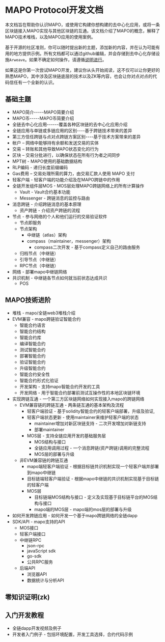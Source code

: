# MAPO Protocol开发文档

本文档旨在帮助你认识MAPO，或使用它构建你想构建的去中心化应用，或将一条区块链接入MAPO实现与其他区块链的互通。该文档介绍了MAPO的概念，解释了MAPO技术堆栈，以及MAPO应用的使用案例。

基于开源的社区准则，你可以随时提出新的主题，添加新的内容，并在认为可能有用的地方提供示例。所有文档都可以通过github编辑，并会存储到去中心化存储设施`Arweave`。如果不确定如何操作，请遵循[说明进行](docs/editing-markdown.md)。

如果这是你第一次尝试MAPO开发，建议你从头开始阅读，这不仅可以让你更好的熟悉MAPO，其中涉及区块链底层的技术以及ZK等内容，也会让你对点对点的代码信任有一个全新的认识。


## 基础主題

+ MAPO简介-----MAPO简要介绍
+ MAPO币-----MAPO币简要介绍
+ 全链去中心化应用------覆盖各种区块链的去中心化应用介绍
+ 全链应用与单链或多链应用的区别----基于跨链技术带来的差异
+ 第三方信任跨链与点对点跨链方案区别----基于技术方案带来的差异
+ 帐户 – 网络中能够持有余额和发送交易的实体
+ 交易 – 转账和其他导致MAPO状态变化的行为
+ 区块 – 交易分批进行，以确保状态在所有行为者之间同步
+ MPT树 - MAPO使用的基础数据结构
+ RLP编码 - 递归长度前缀编码
+ Gas费用 – 交易处理所需的算力，由交易汇款人使用 MAPO 支付
+ 轻客户端 - 轻客户端的功能介绍及在MAPO跨链中的作用
+ 全链开发组件层MOS - MOS层处理MAPO跨链网络上的所有计算操作
    + Vault - Vault合约基本功能
    + Messenger - 跨链消息的监控与路由
+ 消息跨链 - 介绍跨链消息的基本原理
    + 资产跨链 - 介绍资产跨链的流程
+ 节点 - 参与网络的个人和他们运行的交易验证软件
    + 节点即服务
    + 节点架构
        + 中继链（atlas）架构
        + compass（maintainer，messenger）架构
          + compass二次开发 - 基于compass定义自己的路由服务
    + 归档节点（中继链）
    + 引导节点（中继链）
    + RPC节点（中继链）
+ 网络 - 部署mapo中继链网络
+ 共识机制 - 中继链各节点如何就当前状态达成共识
    + POS

## MAPO技術进阶

+ 堆栈 - mapo/全链web3堆栈介绍
+ EVM兼容 - mapo跨链验证智能合约
  + 智能合约语言
  + 智能合约结构
  + 智能合约库
  + 编译智能合约
  + 测试智能合约
  + 部署智能合约
  + 验证智能合约
  + 升级智能合约
  + 智能合约安全性
  + 智能合约形式化验证
  + 开发架构 - 支持mapo智能合约开发的工具
  + 开发网络 - 用于智能合约部署前测试互操作性的本地区块链环境
+ 实现跨链互通 - 一个第三方区块链网络如何实现接入mapo的跨链网络
  + EVM兼容链的跨链互通 - 两条链互通的基本架构及流程
    + 轻客户端验证 - 基于solidity智能合约的轻客户端部署，升级及验证,
    + 轻客户端状态更新 - 使用maintainer来维护轻客户端的状态
      + maintainer增加对新区块链支持 - 二次开发增加对新链支持
      + 部署maintainer 
    + MOS层 - 支持全链应用开发的基础服务层
      + MOS结构与接口
      + 全链应用调用过程 - 一个消息跨链(资产跨链)调用的完整流程
      + MOS层的部署与升级
  + 非EVM兼容链的跨链互通
    + mapo端轻客户端验证 - 根据目标链共识机制实现一个轻客户端并部署到mapo中继链
    + 目标链端轻客户端验证 - 根据mapo中继链的共识机制实现基于目标链的轻客户端
    + MOS层 
      + 目标链端MOS结构与接口 - 定义及实现基于目标链平台的MOS结构与接口
      + mapo端的MOS层  - mapo端的mos层的部署与升级
+ 如何开发跨链应用 - 如何开发一个基于mapo跨链网络的全链dapp
+ SDK/API - mapo支持的API
  +  MOS接口
  +  轻客户端接口
  +  中继链RPC
     +  json-rpc
     +  javaScript sdk
     +  go-sdk
     +  公共RPC服务
  + 后端API
    + 浏览器API
    + 数据统计与分析API


## 零知识证明(zk)


## 入门开发教程

+ 全链dapp开发视频及例子
+ 开发者入门例子 - 包括环境配置，开发工具选择，合约代码示例




